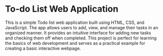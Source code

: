 # To-do List Web Application

This is a simple Todo list web application built using HTML, CSS, and JavaScript. The app allows users to add, view, and manage their tasks in an organized manner. It provides an intuitive interface for adding new tasks and checking them off when completed. This project is perfect for learning the basics of web development and serves as a practical example for creating a basic interactive webpage.

